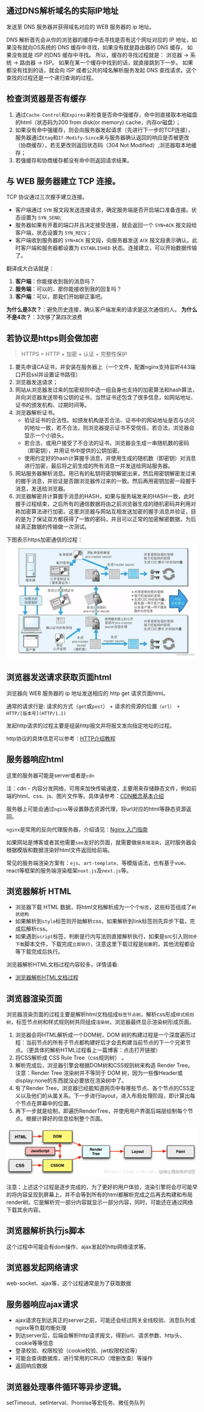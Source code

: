 ## 通过DNS解析域名的实际IP地址

发送至 DNS 服务器并获得域名对应的 WEB 服务器的 ip 地址。

DNS 解析首先会从你的浏览器的缓存中去寻找是否有这个网址对应的 IP 地址，如果没有就向OS系统的 DNS 缓存中寻找，如果没有就是路由器的 DNS 缓存， 如果没有就是 ISP 的DNS 缓存中寻找。 所以，缓存的寻找过程就是： 浏览器 -> 系统 -> 路由器 -> ISP。 如果在某一个缓存中找到的话，就直接跳到下一步。 如果都没有找到的话，就会向 ISP 或者公共的域名解析服务发起 DNS 查找请求。这个查找的过程还是一个递归查询的过程。

## 检查浏览器是否有缓存

1. 通过`Cache-Control`和`Expires`来检查是否命中强缓存，命中则直接取本地磁盘的html（状态码为200 from disk(or memory)  cache，内存or磁盘）；
2. 如果没有命中强缓存，则会向服务器发起请求（先进行下一步的TCP连接），服务器通过`Etag`和`If-Modify-Since`来与服务器确认返回的响应是否被更改（协商缓存），若无更改则返回状态码（304 Not Modified）,浏览器取本地缓存；
3. 若强缓存和协商缓存都没有命中则返回请求结果。

## 与 WEB 服务器建立 TCP 连接。

TCP 协议通过三次握手建立连接。

- 客户端通过 `SYN` 报文段发送连接请求，确定服务端是否开启端口准备连接。状态设置为 `SYN_SEND`;
- 服务器如果有开着的端口并且决定接受连接，就会返回一个 `SYN+ACK` 报文段给客户端，状态设置为 `SYN_RECV`；
- 客户端收到服务器的 `SYN+ACK` 报文段，向服务器发送 `ACK` 报文段表示确认。此时客户端和服务器都设置为 `ESTABLISHED` 状态。连接建立，可以开始数据传输了。

翻译成大白话就是：

1. **客户端**：你能接收到我的消息吗？
2. **服务端**：可以的，那你能接收到我的回复吗？
3. **客户端**：可以，那我们开始聊正事吧。

**为什么是3次？**：避免历史连接，确认客户端发来的请求是这次通信的人。
 **为什么不是4次？**：3次够了第四次浪费

## 若协议是https则会做加密

> HTTPS = HTTP + 加密 + 认证 + 完整性保护

1. 要先申请CA证书，并安装在服务器上（一个文件，配置nginx支持监听443端口开启ssl并设置证书路径）
2. 浏览器发送请求；
3. 网站从浏览器发过来的加密规则中选一组自身也支持的加密算法和hash算法，并向浏览器发送带有公钥的证书，当然证书还包含了很多信息，如网站地址、证书的颁发机构、过期时间等。
4. 浏览器解析证书。
   - 验证证书的合法性。如颁发机构是否合法、证书中的网站地址是否与访问的地址一致，若不合法，则浏览器提示证书不受信任，若合法，浏览器会显示一个小锁头。
   - 若合法，或用户接受了不合法的证书，浏览器会生成一串随机数的密码（即密钥），并用证书中提供的公钥加密。
   - 使用约定好的hash计算握手消息，并使用生成的随机数（即密钥）对消息进行加密，最后将之前生成的所有消息一并发送给网站服务器。
5. 网站服务器解析消息。用已有的私钥将密钥解密出来，然后用密钥解密发过来的握手消息，并验证是否跟浏览器传过来的一致。然后再用密钥加密一段握手消息，发送给浏览器。
6. 浏览器解密并计算握手消息的HASH，如果与服务端发来的HASH一致，此时握手过程结束，之后所有的通信数据将由之前浏览器生成的随机密码并利用对称加密算法进行加密。这里浏览器与网站互相发送加密的握手消息并验证，目的是为了保证双方都获得了一致的密码，并且可以正常的加密解密数据，为后续真正数据的传输做一次测试。

下图表示https加密通信的过程： ![img](06.输入URL到页面加载.assets/9ee5c63ce78242c3a09286bf1eb68d7etplv-k3u1fbpfcp-zoom-in-crop-mark4536000.awebp)

## 浏览器发送请求获取页面html

浏览器向 WEB 服务器的 ip 地址发送相应的 http get 请求页面html。

通常的请求行是: 请求的方式（`get`或`post`） + 请求的资源的位置`（url） + HTTP/[版本号](HTTP/1.1)`

发起http请求的过程主要是组装http报文并将报文发向指定地址的过程。

http协议的具体信息可以参考：[HTTP介绍教程](https://link.juejin.cn?target=https%3A%2F%2Fwww.runoob.com%2Fhttp%2Fhttp-tutorial.html)

## 服务器响应html

这里的服务器可能是server或者是`cdn`

注：cdn - 内容分发网络，可用来加快传输速度，主要用来存储静态文件，例如前端的html、css、js、图片文件等。具体请参考：[CDN概念基本介绍](https://link.juejin.cn?target=https%3A%2F%2Fwww.jianshu.com%2Fp%2Fa64675c6b73b)

服务器上可能会通过`nginx`等设置静态资源代理，将url对应的html等静态资源返回。

`nginx`是常用的反向代理服务器，介绍请见：[Nginx 入门指南](https://link.juejin.cn?target=https%3A%2F%2Fwww.w3cschool.cn%2Fnginx%2F)

如果网站是博客或者其他需要`seo`友好的页面，就需要做`服务端渲染`，这时服务器会根据模版和数据渲染好html文件返回给前端。

常见的服务端渲染方案有：`ejs`、`art-template`、等模版语法，也有基于vue、react等框架的服务端渲染框架`nuxt.js`及`next.js`等。

## 浏览器解析 HTML

- 浏览器下载 HTML 数据，将html文档解析成为一个个`标签`，这些标签组成了`树状结构`
- 如果解析到`style`标签则开始解析css，如果解析到link标签则先异步下载，完成后解析css。
- 如果遇到`script`标签，判断是行内写法则直接解析执行，如果是src引入则`同步下载`脚本文件，下载完成`立即执行`，注意这里下载过程是`阻塞`的，其他流程都会等下载完成后执行。

浏览器解析HTML文档过程内容较多，详情请看:

- [浏览器解析HTML文档过程](https://link.juejin.cn?target=https%3A%2F%2Fblog.csdn.net%2FAlan_1550587588%2Farticle%2Fdetails%2F80297765)

## 浏览器渲染页面

浏览器渲染页面的过程主要是解析html文档组成`标签节点树`，解析css形成`样式规则树`，标签节点树和样式规则树共同组成`渲染树`，浏览器最终显示渲染树形成页面。

1. 浏览器会将HTML解析成一个DOM树，DOM 树的构建过程是一个深度遍历过程：当前节点的所有子节点都构建好后才会去构建当前节点的下一个兄弟节点。（更具体的解析HTML过程看上一篇博客：点击打开链接）
2. 将CSS解析成 CSS Rule Tree（css规则树） 。
3. 解析完成后，浏览器引擎会根据DOM树和CSS规则树来构造 Render Tree。注意：Render Tree 渲染树并不等同于 DOM 树，因为一些像Header或display:none的东西就没必要放在渲染树中了。
4. 有了Render Tree，浏览器已经能知道网页中有哪些节点、各个节点的CSS定义以及他们的从属关系。下一步进行layout，进入布局处理阶段，即计算出每个节点在屏幕中的位置。
5. 再下一步就是绘制，即遍历RenderTree，并使用用户界面后端层绘制每个节点。根据计算好的信息绘制整个页面。

![img](06.输入URL到页面加载.assets/8c793573eec341eca76d6adcd59897b9tplv-k3u1fbpfcp-zoom-in-crop-mark4536000.awebp)

注意：上述这个过程是逐步完成的，为了更好的用户体验，渲染引擎将会尽可能早的将内容呈现到屏幕上，并不会等到所有的html都解析完成之后再去构建和布局render树。它是解析完一部分内容就显示一部分内容，同时，可能还在通过网络下载其余内容。

## 浏览器解析执行js脚本

这个过程中可能会有dom操作、ajax发起的http网络请求等。

## 浏览器发起网络请求

web-socket、ajax等，这个过程通常是为了获取数据

## 服务器响应ajax请求

- ajax请求在到达真正的server之前，可能还会经过网关全线校验、消息队列或nginx等负载均衡处理
- 到达server后，后端会解析http请求报文，得到url、请求参数、http头、cookie等等信息
- 登录校验、权限校验（cookie校验、jwt权限校验等）
- 可能会查询数据库，进行常用的CRUD（增删改查）等操作
- 返回响应数据

## 浏览器处理事件循环等异步逻辑。

setTimeout、setInterval、Promise等宏任务、微任务队列
